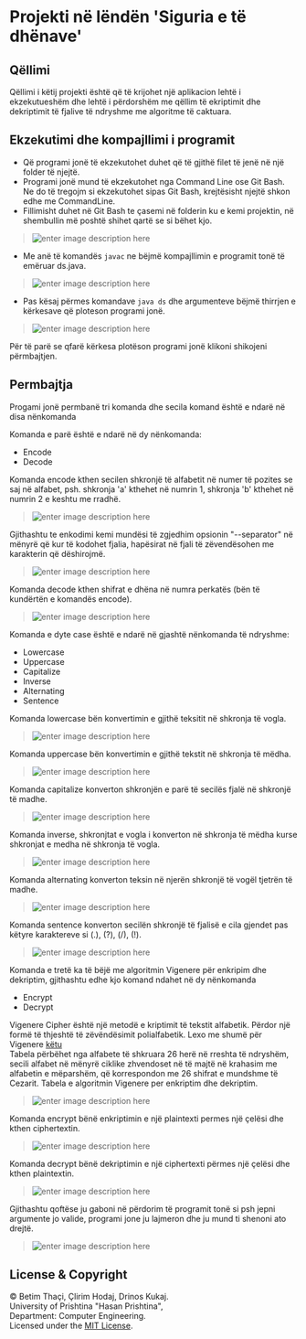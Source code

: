 
# **Projekti në lëndën 'Siguria e të dhënave'**



## Qëllimi
Qëllimi i këtij projekti është që të krijohet një aplikacion lehtë i ekzekutueshëm dhe lehtë i përdorshëm me qëllim të ekriptimit dhe dekriptimit të fjalive të ndryshme me algoritme të caktuara.

## Ekzekutimi dhe kompajllimi i programit

 - Që programi jonë  të  ekzekutohet duhet që të gjithë filet të jenë në një  folder të njejtë.
 - Programi jonë mund të ekzekutohet nga Command Line ose Git Bash. Ne do të tregojm si ekzekutohet sipas Git Bash, krejtësisht njejtë shkon edhe me CommandLine.
 - Fillimisht duhet në Git Bash te çasemi në folderin ku e kemi projektin, në shembullin më poshtë shihet qartë se si bëhet kjo.

> ![enter image description
> here](https://images2.imagebam.com/df/39/84/e892f11338519796.jpg)

 - Me anë të komandës `javac` ne bëjmë kompajllimin e programit tonë të emëruar ds.java. 

> ![enter image description
> here](https://images2.imagebam.com/66/0a/e7/d0e7c71338519799.jpg)

 - Pas kësaj përmes komandave `java ds` dhe argumenteve bëjmë thirrjen e kërkesave që ploteson programi jonë. 

> ![enter image description
> here](https://images2.imagebam.com/00/bc/ad/bfa63b1338519801.jpg)

Për të parë se qfarë kërkesa plotëson programi jonë klikoni shikojeni përmbajtjen.

## Permbajtja
Progami jonë permbanë tri komanda dhe secila komand është e ndarë në disa nënkomanda

Komanda e parë është e ndarë në dy nënkomanda:
 - Encode
 - Decode

Komanda encode kthen secilen shkronjë të alfabetit në numer të pozites se saj në alfabet, psh. shkronja 'a' kthehet në numrin 1, shkronja 'b' kthehet në numrin 2 e keshtu me rradhë. 

> ![enter image description
> here](https://images2.imagebam.com/49/78/b1/6b52d11338202361.jpg)

                                             

Gjithashtu te enkodimi kemi mundësi të zgjedhim opsionin "--separator" në mënyrë që kur të kodohet fjalia, hapësirat në fjali të zëvendësohen me karakterin që dëshirojmë.

> ![enter image description
> here](https://images2.imagebam.com/7b/d9/3b/c22dd31338202372.jpg)

                                             

Komanda decode kthen shifrat e dhëna në numra perkatës (bën të kundërtën e komandës encode). 

    

> ![enter image description
> here](https://images2.imagebam.com/07/09/7a/386c761338202356.jpg)

                                             

Komanda e dyte case është e ndarë në gjashtë nënkomanda të ndryshme:
 - Lowercase
 - Uppercase
 - Capitalize
 - Inverse
 - Alternating
 - Sentence

Komanda lowercase bën konvertimin e gjithë teksitit në shkronja të vogla.                                                               

> ![enter image description
> here](https://images2.imagebam.com/2e/c9/a6/0b9c001338202369.jpg)

Komanda uppercase bën konvertimin e gjithë tekstit në shkronja të mëdha.                                                                 

> ![enter image description
> here](https://images2.imagebam.com/8b/14/56/5042261338202374.jpg)

Komanda capitalize konverton shkronjën e parë të secilës fjalë në shkronjë të madhe.                                                     

> ![enter image description
> here](https://images2.imagebam.com/ba/6c/67/6da21e1338202348.jpg)

Komanda inverse, shkronjtat e vogla i konverton në shkronja të mëdha kurse shkronjat e medha në shkronja të vogla.                       

> ![enter image description
> here](https://images2.imagebam.com/78/12/e1/4de12f1338202366.jpg)

Komanda alternating konverton teksin në njerën shkronjë të vogël tjetrën të madhe.                                                       

> ![enter image description
> here](https://images2.imagebam.com/d7/2d/05/3e3dc91338202344.jpg)

Komanda sentence konverton secilën shkronjë të fjalisë e cila gjendet pas këtyre karaktereve si (.), (?), (/), (!).                     

> ![enter image description
> here](https://images2.imagebam.com/d0/e9/a9/b6793b1338203463.jpg)

Komanda e tretë ka të bëjë me algoritmin Vigenere për enkripim dhe dekriptim, gjithashtu edhe kjo komand ndahet në dy nënkomanda
 - Encrypt
 - Decrypt

Vigenere Cipher është një metodë e kriptimit të tekstit alfabetik. Përdor një formë të thjeshtë të zëvëndësimit polialfabetik.
Lexo me shumë për Vigenere [këtu](https://www.braingle.com/brainteasers/codes/vigenere.php) <br> Tabela përbëhet nga alfabete të shkruara 26 herë në rreshta të ndryshëm, secili alfabet në mënyrë ciklike zhvendoset në të majtë në krahasim me alfabetin e mëparshëm, që korrespondon me 26 shifrat e mundshme të Cezarit. </n>
Tabela e algoritmin Vigenere per enkriptim dhe dekriptim.

> ![enter image description
> here](https://media.springernature.com/original/springer-static/image/chp:10.1007/978-3-030-16681-6_4/MediaObjects/477735_1_En_4_Fig2_HTML.png)
 
Komanda encrypt bënë enkriptimin e një plaintexti permes një çelësi dhe kthen ciphertextin.

> ![enter image description
> here](https://images2.imagebam.com/64/6b/e8/a732071338202363.jpg)

Komanda decrypt bënë dekriptimin e një ciphertexti përmes një çelësi dhe kthen plaintextin.

> ![enter image description
> here](https://images2.imagebam.com/be/de/18/1de4641338202359.jpg)

Gjithashtu qoftëse ju gaboni në përdorim të programit tonë si psh jepni argumente jo valide, programi jone ju lajmeron dhe ju mund ti shenoni ato drejtë.

> ![enter image description
> here](https://images2.imagebam.com/ae/6c/9f/3202d31338202365.jpg)

## License & Copyright
© Betim Thaçi, Çlirim Hodaj, Drinos Kukaj.  <br> University of Prishtina "Hasan Prishtina",  <br> Department: Computer Engineering.    <br>
Licensed under the [MIT License](LICENSE). 
